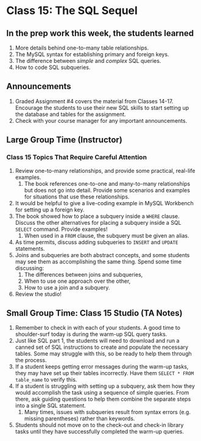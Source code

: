 # Class 15: The SQL Sequel

## In the prep work this week, the students learned

1. More details behind one-to-many table relationships.
1. The MySQL syntax for establishing primary and foreign keys.
1. The difference between *simple* and *complex* SQL queries.
1. How to code SQL subqueries.

## Announcements

1. Graded Assignment #4 covers the material from Classes 14-17. Encourage the students to use their new SQL skills to start setting up the database and tables for the assignment.
1. Check with your course manager for any important announcements.

## Large Group Time (Instructor)

### Class 15 Topics That Require Careful Attention

1. Review one-to-many relationships, and provide some practical, real-life examples.
    1. The book references one-to-one and many-to-many relationships but does not go into detail. Provide some scenarios and examples for situations that use these relationships.
1. It would be helpful to give a live-coding example in MySQL Workbench for setting up a foreign key.
1. The book showed how to place a subquery inside a ``WHERE`` clause. Discuss the other alternatives for placing a subquery inside a SQL ``SELECT`` command. Provide examples!
    1. When used in a ``FROM`` clause, the subquery must be given an alias.
1. As time permits, discuss adding subqueries to ``INSERT`` and ``UPDATE`` statements.
1. Joins and subqueries are both abstract concepts, and some students may see them as accomplishing the same thing. Spend some time discussing:
    1. The differences between joins and subqueries,
    1. When to use one approach over the other,
    1. How to use a join and a subquery.
1. Review the studio!

## Small Group Time: Class 15 Studio (TA Notes)

1. Remember to check in with each of your students. A good time to shoulder-surf today is during the warm-up SQL query tasks.
1. Just like SQL part 1, the students will need to download and run a canned set of SQL instructions to create and populate the necessary tables. Some may struggle with this, so be ready to help them through the process.
1. If a student keeps getting error messages during the warm-up tasks, they may have set up their tables incorrectly. Have them ``SELECT * FROM table_name`` to verify this.
1. If a student is struggling with setting up a subquery, ask them how they would accomplish the task using a sequence of simple queries. From there, ask guiding questions to help them combine the separate steps into a single SQL statement.
    1. Many times, issues with subqueries result from syntax errors (e.g. missing parentheses) rather than keywords.
1. Students should not move on to the check-out and check-in library tasks until they have successfully completed the warm-up queries.
